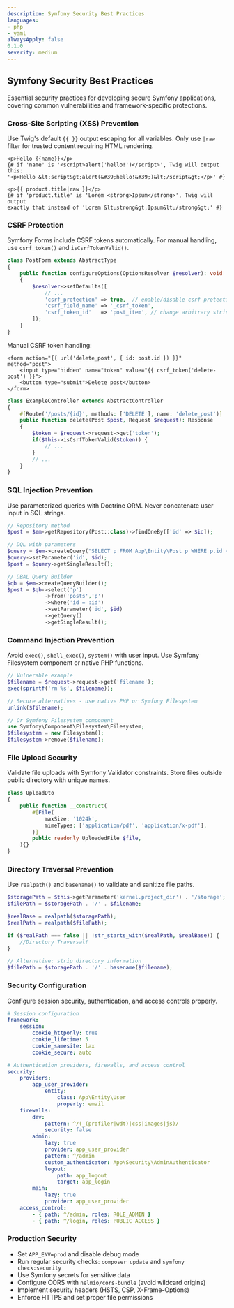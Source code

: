 ```yaml
---
description: Symfony Security Best Practices
languages:
- php
- yaml
alwaysApply: false
0.1.0
severity: medium
---
```


## Symfony Security Best Practices

Essential security practices for developing secure Symfony applications, covering common vulnerabilities and framework-specific protections.

### Cross-Site Scripting (XSS) Prevention

Use Twig's default `{{ }}` output escaping for all variables. Only use `|raw` filter for trusted content requiring HTML rendering.

```twig
<p>Hello {{name}}</p>
{# if 'name' is '<script>alert('hello!')</script>', Twig will output this:
'<p>Hello &lt;script&gt;alert(&#39;hello!&#39;)&lt;/script&gt;</p>' #}

<p>{{ product.title|raw }}</p>
{# if 'product.title' is 'Lorem <strong>Ipsum</strong>', Twig will output
exactly that instead of 'Lorem &lt;strong&gt;Ipsum&lt;/strong&gt;' #}
```

### CSRF Protection

Symfony Forms include CSRF tokens automatically. For manual handling, use `csrf_token()` and `isCsrfTokenValid()`.

```php
class PostForm extends AbstractType
{
    public function configureOptions(OptionsResolver $resolver): void
    {
        $resolver->setDefaults([
            // ... 
            'csrf_protection' => true,  // enable/disable csrf protection for this form
            'csrf_field_name' => '_csrf_token',
            'csrf_token_id'   => 'post_item', // change arbitrary string used to generate
        ]);
    }
}
```

Manual CSRF token handling:
```twig
<form action="{{ url('delete_post', { id: post.id }) }}" method="post">
    <input type="hidden" name="token" value="{{ csrf_token('delete-post') }}">
    <button type="submit">Delete post</button>
</form>
```

```php
class ExampleController extends AbstractController
{
    #[Route('/posts/{id}', methods: ['DELETE'], name: 'delete_post')]
    public function delete(Post $post, Request $request): Response 
    { 
        $token = $request->request->get('token');
        if($this->isCsrfTokenValid($token)) {
            // ...
        }
        // ...
    }
}
```

### SQL Injection Prevention

Use parameterized queries with Doctrine ORM. Never concatenate user input in SQL strings.

```php
// Repository method
$post = $em->getRepository(Post::class)->findOneBy(['id' => $id]);

// DQL with parameters
$query = $em->createQuery("SELECT p FROM App\Entity\Post p WHERE p.id = :id");
$query->setParameter('id', $id);
$post = $query->getSingleResult();

// DBAL Query Builder
$qb = $em->createQueryBuilder();
$post = $qb->select('p')
            ->from('posts','p')
            ->where('id = :id')
            ->setParameter('id', $id)
            ->getQuery()
            ->getSingleResult();
```

### Command Injection Prevention

Avoid `exec()`, `shell_exec()`, `system()` with user input. Use Symfony Filesystem component or native PHP functions.

```php
// Vulnerable example
$filename = $request->request->get('filename');
exec(sprintf('rm %s', $filename));

// Secure alternatives - use native PHP or Symfony Filesystem
unlink($filename);

// Or Symfony Filesystem component
use Symfony\Component\Filesystem\Filesystem;
$filesystem = new Filesystem();
$filesystem->remove($filename);
```

### File Upload Security

Validate file uploads with Symfony Validator constraints. Store files outside public directory with unique names.

```php
class UploadDto
{
    public function __construct(
        #[File(
            maxSize: '1024k',
            mimeTypes: ['application/pdf', 'application/x-pdf'],
        )]
        public readonly UploadedFile $file,
    ){}
}
```

### Directory Traversal Prevention

Use `realpath()` and `basename()` to validate and sanitize file paths.

```php
$storagePath = $this->getParameter('kernel.project_dir') . '/storage';
$filePath = $storagePath . '/' . $filename;

$realBase = realpath($storagePath);
$realPath = realpath($filePath);

if ($realPath === false || !str_starts_with($realPath, $realBase)) {
    //Directory Traversal!
}

// Alternative: strip directory information
$filePath = $storagePath . '/' . basename($filename);
```

### Security Configuration

Configure session security, authentication, and access controls properly.

```yaml
# Session configuration
framework:
    session:
        cookie_httponly: true
        cookie_lifetime: 5
        cookie_samesite: lax
        cookie_secure: auto

# Authentication providers, firewalls, and access control
security:
    providers:
        app_user_provider:
            entity:
                class: App\Entity\User
                property: email
    firewalls:
        dev:
            pattern: ^/(_(profiler|wdt)|css|images|js)/
            security: false
        admin:
            lazy: true
            provider: app_user_provider
            pattern: ^/admin
            custom_authenticator: App\Security\AdminAuthenticator
            logout:
                path: app_logout
                target: app_login
        main:
            lazy: true
            provider: app_user_provider
    access_control:
        - { path: ^/admin, roles: ROLE_ADMIN }
        - { path: ^/login, roles: PUBLIC_ACCESS }
```

### Production Security

- Set `APP_ENV=prod` and disable debug mode
- Run regular security checks: `composer update` and `symfony check:security`
- Use Symfony secrets for sensitive data
- Configure CORS with `nelmio/cors-bundle` (avoid wildcard origins)
- Implement security headers (HSTS, CSP, X-Frame-Options)
- Enforce HTTPS and set proper file permissions
